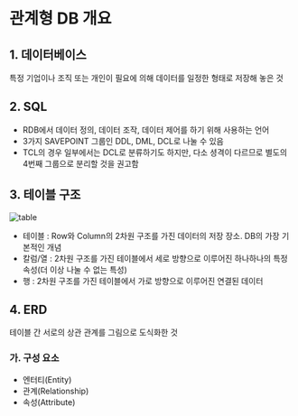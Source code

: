 관계형 DB 개요
========

## 1. 데이터베이스

특정 기업이나 조직 또는 개인이 필요에 의해 데이터를 일정한 형태로 저장해 놓은 것


## 2. SQL

- RDB에서 데이터 정의, 데이터 조작, 데이터 제어를 하기 위해 사용하는 언어
- 3가지 SAVEPOINT 그룹인 DDL, DML, DCL로 나눌 수 있음
- TCL의 경우 일부에서는 DCL로 분류하기도 하지만, 다소 셩격이 다르므로 별도의 4번째 그룹으로 분리할 것을 권고함

## 3. 테이블 구조
![table](../../../img/sql/table.jpg)

- 테이블 : Row와 Column의 2차원 구조를 가진 데이터의 저장 장소. DB의 가장 기본적인 개념
- 칼럼/열 : 2차원 구조를 가진 테이블에서 세로 방향으로 이루어진 하나하나의 특정 속성(더 이상 나눌 수 없는 특성)
- 행 : 2차원 구조를 가진 테이블에서 가로 방향으로 이루어진 연결된 데이터

## 4. ERD

테이블 간 서로의 상관 관계를 그림으로 도식화한 것

### 가. 구성 요소

- 엔터티(Entity)
- 관계(Relationship)
- 속성(Attribute)
